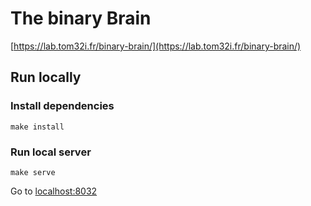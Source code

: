 # The binary Brain

[https://lab.tom32i.fr/binary-brain/](https://lab.tom32i.fr/binary-brain/)

## Run locally

### Install dependencies

    make install

### Run local server

    make serve

Go to [localhost:8032](http://localhost:8032/)
